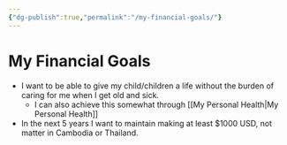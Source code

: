 ```yaml
---
{"dg-publish":true,"permalink":"/my-financial-goals/"}
---
```


# My Financial Goals
- I want to be able to give my child/children a life without the burden of caring for me when I get old and sick.
	- I can also achieve this somewhat through [[My Personal Health\|My Personal Health]]
 - In the next 5 years I want to maintain making at least $1000 USD, not matter in Cambodia or Thailand.